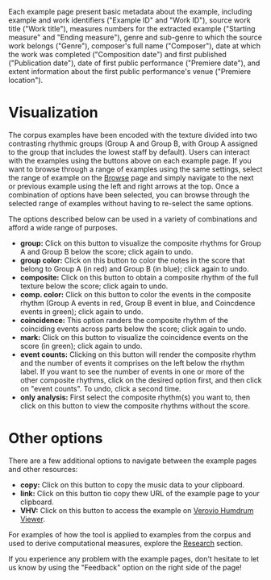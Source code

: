 


Each example page present basic metadata about the example, including
example and work identifiers ("Example ID" and "Work ID"), source
work title ("Work title"), measures numbers for the extracted example
("Starting measure" and "Ending measure"), genre and sub-genre to
which the source work belongs ("Genre"), composer's full name
("Composer"), date at which the work was completed ("Composition
date") and first published ("Publication date"), date of first
public performance ("Premiere date"), and extent information about
the first public performance's venue ("Premiere location").

# Visualization

The corpus examples have been encoded with the texture divided into
two contrasting rhythmic groups (Group A and Group B, with Group A
assigned to the group that includes the lowest staff by default).
Users can interact with the examples using the buttons above on
each example page. If you want to browse through a range of examples
using the same settings, select the range of example on the <a
href="https://polyrhythm.humdrum.org/browse">Browse</a> page and
simply navigate to the next or previous example using the left and
right arrows at the top. Once a combination of options have been
selected, you can browse through the selected range of examples
without having to re-select the same options.

The options described below can be used in a variety of combinations
and afford a wide range of purposes.

<ul><li><b>group:</b> Click on this button to visualize the composite
rhythms for Group A and Group B below the score; click again to
undo.</li>

<li><b>group color:</b> Click on this button to color the notes in
the score that belong to Group A (in red) and Group B (in blue);
click again to undo.</li>

<li><b>composite:</b> Click on this button to obtain a composite
rhythm of the full texture below the score; click again to undo.</li>

<li><b>comp. color:</b> Click on this button to color the events
in the composite rhythm (Group A events in red, Group B event in
blue, and Coincdence events in green); click again to undo.</li>

<li><b>coincidence:</b> This option randers the composite rhythm
of the coinciding events across parts below the score; click again
to undo.</li>

<li><b>mark:</b> Click on this button to visualize the coincidence
events on the score (in green); click again to undo.</li>

<li><b>event counts:</b> Clicking on this button will render the
composite rhythm and the number of events it comprises on the left
below the rhythm label. If you want to see the number of events in
one or more of the other composite rhythms, click on the desired
option first, and then click on "event counts". To undo, click a
second time.</li>

<li><b>only analysis:</b> First select the composite rhythm(s) you
want to, then click on this button to view the composite rhythms
without the score.</li></ul>

# Other options

There are a few additional options to navigate between the example
pages and other resources:

<ul><li><b>copy:</b> Click on this button to copy the music data
to your clipboard.</li>

<li><b>link:</b> Click on this button tio copy thew URL of the
example page to your clipboard.</li>

<li><b>VHV:</b> Click on this button to access the example on <a
href="https://verovio.humdrum.org">Verovio Humdrum Viewer</a>.</li></ul>

For examples of how the tool is applied to examples from the corpus
and used to derive computational measures, explore the <a
href="https://polyrhythm.humdrum.org/research">Research</a> section.

If you experience any problem with the example pages, don't hesitate
to let us know by using the "Feedback" option on the right side of
the page!


